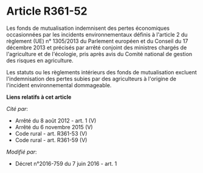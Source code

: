# Article R361-52

Les fonds de mutualisation indemnisent des pertes économiques occasionnées par les incidents environnementaux définis à
l'article 2 du règlement (UE) n° 1305/2013 du Parlement européen et du Conseil du 17 décembre 2013 et précisés par arrêté
conjoint des ministres chargés de l'agriculture et de l'écologie, pris après avis du Comité national de gestion des risques
en agriculture. 

Les statuts ou les règlements intérieurs des fonds de mutualisation excluent l'indemnisation des pertes subies par des
agriculteurs à l'origine de l'incident environnemental dommageable.

**Liens relatifs à cet article**

_Cité par_:

  - Arrêté du 8 août 2012 - art. 1 (V)
  - Arrêté du 6 novembre 2015 (V)
  - Code rural - art. R361-53 (V)
  - Code rural - art. R361-59 (V)

_Modifié par_:

  - Décret n°2016-759 du 7 juin 2016 - art. 1
